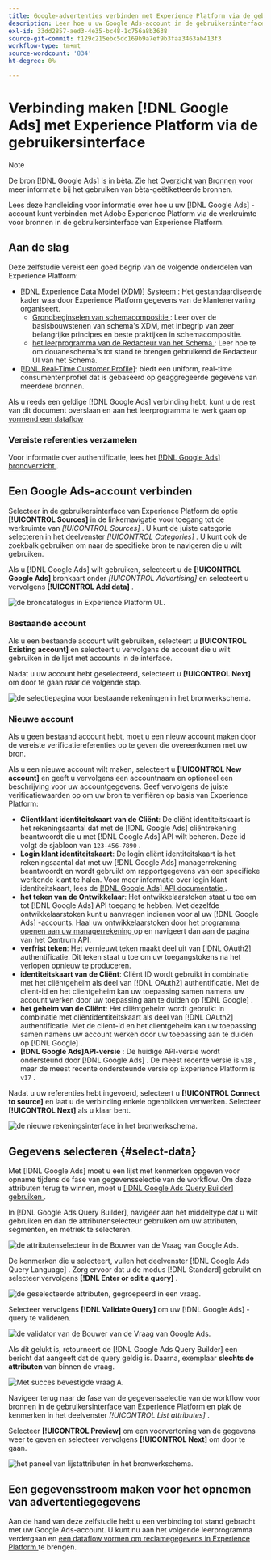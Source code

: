 ```yaml
---
title: Google-advertenties verbinden met Experience Platform via de gebruikersinterface
description: Leer hoe u uw Google Ads-account in de gebruikersinterface koppelt aan Adobe Experience Platform.
exl-id: 33dd2857-aed3-4e35-bc48-1c756a8b3638
source-git-commit: f129c215ebc5dc169b9a7ef9b3faa3463ab413f3
workflow-type: tm+mt
source-wordcount: '834'
ht-degree: 0%

---
```


# Verbinding maken [!DNL Google Ads] met Experience Platform via de gebruikersinterface

>[!NOTE]
>
>De bron [!DNL Google Ads] is in bèta. Zie het [ Overzicht van Bronnen ](../../../../home.md#terms-and-conditions) voor meer informatie bij het gebruiken van bèta-geëtiketteerde bronnen.

Lees deze handleiding voor informatie over hoe u uw [!DNL Google Ads] -account kunt verbinden met Adobe Experience Platform via de werkruimte voor bronnen in de gebruikersinterface van Experience Platform.

## Aan de slag

Deze zelfstudie vereist een goed begrip van de volgende onderdelen van Experience Platform:

* [[!DNL Experience Data Model (XDM)]  Systeem ](../../../../../xdm/home.md): Het gestandaardiseerde kader waardoor Experience Platform gegevens van de klantenervaring organiseert.
   * [ Grondbeginselen van schemacompositie ](../../../../../xdm/schema/composition.md): Leer over de basisbouwstenen van schema&#39;s XDM, met inbegrip van zeer belangrijke principes en beste praktijken in schemacompositie.
   * [ het leerprogramma van de Redacteur van het Schema ](../../../../../xdm/tutorials/create-schema-ui.md): Leer hoe te om douaneschema&#39;s tot stand te brengen gebruikend de Redacteur UI van het Schema.
* [[!DNL Real-Time Customer Profile]](../../../../../profile/home.md): biedt een uniform, real-time consumentenprofiel dat is gebaseerd op geaggregeerde gegevens van meerdere bronnen.

Als u reeds een geldige [!DNL Google Ads] verbinding hebt, kunt u de rest van dit document overslaan en aan het leerprogramma te werk gaan op [ vormend een dataflow ](../../dataflow/advertising.md)

### Vereiste referenties verzamelen

Voor informatie over authentificatie, lees het [[!DNL Google Ads]  bronoverzicht ](../../../../connectors/advertising/ads.md).

## Een Google Ads-account verbinden

Selecteer in de gebruikersinterface van Experience Platform de optie **[!UICONTROL Sources]** in de linkernavigatie voor toegang tot de werkruimte van *[!UICONTROL Sources]* . U kunt de juiste categorie selecteren in het deelvenster *[!UICONTROL Categories]* . U kunt ook de zoekbalk gebruiken om naar de specifieke bron te navigeren die u wilt gebruiken.

Als u [!DNL Google Ads] wilt gebruiken, selecteert u de **[!UICONTROL Google Ads]** bronkaart onder *[!UICONTROL Advertising]* en selecteert u vervolgens **[!UICONTROL Add data]** .

![ de broncatalogus in Experience Platform UI.](../../../../images/tutorials/create/ads/catalog.png).

### Bestaande account

Als u een bestaande account wilt gebruiken, selecteert u **[!UICONTROL Existing account]** en selecteert u vervolgens de account die u wilt gebruiken in de lijst met accounts in de interface.

Nadat u uw account hebt geselecteerd, selecteert u **[!UICONTROL Next]** om door te gaan naar de volgende stap.

![ de selectiepagina voor bestaande rekeningen in het bronwerkschema.](../../../../images/tutorials/create/ads/existing.png)

### Nieuwe account

Als u geen bestaand account hebt, moet u een nieuw account maken door de vereiste verificatiereferenties op te geven die overeenkomen met uw bron.

Als u een nieuwe account wilt maken, selecteert u **[!UICONTROL New account]** en geeft u vervolgens een accountnaam en optioneel een beschrijving voor uw accountgegevens. Geef vervolgens de juiste verificatiewaarden op om uw bron te verifiëren op basis van Experience Platform:

* **Clientklant identiteitskaart van de Cliënt**: De cliënt identiteitskaart is het rekeningsaantal dat met de [!DNL Google Ads] cliëntrekening beantwoordt die u met [!DNL Google Ads] API wilt beheren. Deze id volgt de sjabloon van `123-456-7890` .
* **Login klant identiteitskaart**: De login cliënt identiteitskaart is het rekeningsaantal dat met uw [!DNL Google Ads] managerrekening beantwoordt en wordt gebruikt om rapportgegevens van een specifieke werkende klant te halen. Voor meer informatie over login klant identiteitskaart, lees de [[!DNL Google Ads]  API documentatie ](https://developers.google.com/search-ads/reporting/concepts/login-customer-id).
* **het teken van de Ontwikkelaar**: Het ontwikkelaarstoken staat u toe om tot [!DNL Google Ads] API toegang te hebben. Met dezelfde ontwikkelaarstoken kunt u aanvragen indienen voor al uw [!DNL Google Ads] -accounts. Haal uw ontwikkelaarstoken door [ het programma openen aan uw managerrekening ](https://ads.google.com/home/tools/manager-accounts/) op en navigeert dan aan de pagina van het Centrum API.
* **verfrist teken**: Het vernieuwt teken maakt deel uit van [!DNL OAuth2] authentificatie. Dit teken staat u toe om uw toegangstokens na het verlopen opnieuw te produceren.
* **identiteitskaart van de Cliënt**: Cliënt ID wordt gebruikt in combinatie met het cliëntgeheim als deel van [!DNL OAuth2] authentificatie. Met de client-id en het clientgeheim kan uw toepassing samen namens uw account werken door uw toepassing aan te duiden op [!DNL Google] .
* **het geheim van de Cliënt**: Het cliëntgeheim wordt gebruikt in combinatie met cliëntidentiteitskaart als deel van [!DNL OAuth2] authentificatie. Met de client-id en het clientgeheim kan uw toepassing samen namens uw account werken door uw toepassing aan te duiden op [!DNL Google] .
* **[!DNL Google Ads]API-versie** : De huidige API-versie wordt ondersteund door [!DNL Google Ads] . De meest recente versie is `v18` , maar de meest recente ondersteunde versie op Experience Platform is `v17` .

Nadat u uw referenties hebt ingevoerd, selecteert u **[!UICONTROL Connect to source]** en laat u de verbinding enkele ogenblikken verwerken. Selecteer **[!UICONTROL Next]** als u klaar bent.

![ de nieuwe rekeningsinterface in het bronwerkschema.](../../../../images/tutorials/create/ads/new.png)

## Gegevens selecteren {#select-data}

Met [!DNL Google Ads] moet u een lijst met kenmerken opgeven voor opname tijdens de fase van gegevensselectie van de workflow. Om deze attributen terug te winnen, moet u [[!DNL Google Ads Query Builder] gebruiken ](https://developers.google.com/google-ads/api/fields/v17/overview_query_builder).

In [!DNL Google Ads Query Builder], navigeer aan het middeltype dat u wilt gebruiken en dan de attributenselecteur gebruiken om uw attributen, segmenten, en metriek te selecteren.

![ de attributenselecteur in de Bouwer van de Vraag van Google Ads.](../../../../images/tutorials/create/ads/attributes.png)

De kenmerken die u selecteert, vullen het deelvenster [!DNL Google Ads Query Language] . Zorg ervoor dat u de modus [!DNL Standard] gebruikt en selecteer vervolgens **[!DNL Enter or edit a query]** .

![ de geselecteerde attributen, gegroepeerd in een vraag.](../../../../images/tutorials/create/ads/enter-query.png)

Selecteer vervolgens **[!DNL Validate Query]** om uw [!DNL Google Ads] -query te valideren.

![ de validator van de Bouwer van de Vraag van Google Ads.](../../../../images/tutorials/create/ads/validate-query.png)

Als dit gelukt is, retourneert de [!DNL Google Ads Query Builder] een bericht dat aangeeft dat de query geldig is. Daarna, exemplaar **slechts de attributen** van binnen de vraag.

![ Met succes bevestigde vraag A.](../../../../images/tutorials/create/ads/copy-query.png)

Navigeer terug naar de fase van de gegevensselectie van de workflow voor bronnen in de gebruikersinterface van Experience Platform en plak de kenmerken in het deelvenster *[!UICONTROL List attributes]* .

Selecteer **[!UICONTROL Preview]** om een voorvertoning van de gegevens weer te geven en selecteer vervolgens **[!UICONTROL Next]** om door te gaan.

![ het paneel van lijstattributen in het bronwerkschema.](../../../../images/tutorials/create/ads/list-attributes.png)

## Een gegevensstroom maken voor het opnemen van advertentiegegevens

Aan de hand van deze zelfstudie hebt u een verbinding tot stand gebracht met uw Google Ads-account. U kunt nu aan het volgende leerprogramma verdergaan en [ een dataflow vormen om reclamegegevens in Experience Platform ](../../dataflow/advertising.md) te brengen.
